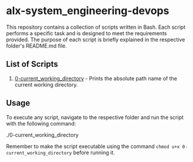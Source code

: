 # alx-system_engineering-devops

This repository contains a collection of scripts written in Bash. Each script performs a specific task and is designed to meet the requirements provided. The purpose of each script is briefly explained in the respective folder's README.md file.

## List of Scripts

1. [0-current_working_directory](./0-current_working_directory) - Prints the absolute path name of the current working directory.

## Usage

To execute any script, navigate to the respective folder and run the script with the following command:

./0-current_working_directory

Remember to make the script executable using the command `chmod u+x 0-current_working_directory` before running it.



